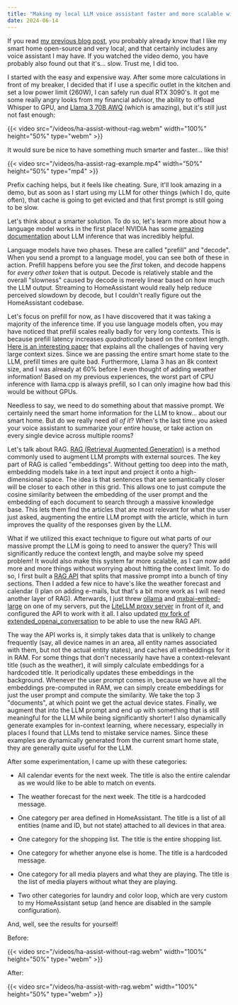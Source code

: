 ```yaml
---
title: "Making my local LLM voice assistant faster and more scalable with RAG"
date: 2024-06-14
---
```


If you read [my previous blog post](../local-llm-assistant), you probably already know that I like my smart home open-source and very local, and that certainly includes any voice assistant I may have. If you watched the video demo, you have probably also found out that it's... slow. Trust me, I did too.

I started with the easy and expensive way. After some more calculations in front of my breaker, I decided that if I use a specific outlet in the kitchen and set a low power limit (260W), I can safely run dual RTX 3090's. It got me some really angry looks from my financial advisor, the ability to offload Whisper to GPU, and [Llama 3 70B AWQ](https://huggingface.co/casperhansen/llama-3-70b-instruct-awq) (which is amazing), but it's still just not fast enough:

{{< video src="/videos/ha-assist-without-rag.webm" width="100%" height="50%" type="webm" >}}

It would sure be nice to have something much smarter and faster... like this!

{{< video src="/videos/ha-assist-rag-example.mp4" width="50%" height="50%" type="mp4" >}}

Prefix caching helps, but it feels like cheating. Sure, it'll look amazing in a demo, but as soon as I start using my LLM for other things (which I do, quite often), that cache is going to get evicted and that first prompt is still going to be slow.

Let's think about a smarter solution. To do so, let's learn more about how a language model works in the first place! NVIDIA has some [amazing documentation](https://developer.nvidia.com/blog/mastering-llm-techniques-inference-optimization/) about LLM inference that was incredibly helpful.

Language models have two phases. These are called "prefill" and "decode". When you send a prompt to a language model, you can see both of these in action. Prefill happens before you see the _first_ token, and decode happens for _every other token_ that is output. Decode is relatively stable and the overall "slowness" caused by decode is merely linear based on how much the LLM output. Streaming to HomeAssistant would really help reduce perceived slowdown by decode, but I couldn't really figure out the HomeAssistant codebase.

Let's focus on prefill for now, as I have discovered that it was taking a majority of the inference time. If you use language models often, you may have noticed that prefill scales really badly for very long contexts. This is because prefill latency increases _quadratically_ based on the context length. [Here is an interesting paper](https://arxiv.org/abs/2405.08944) that explains all the challenges of having very large context sizes. Since we are passing the entire smart home state to the LLM, prefill times are quite bad. Furthermore, Llama 3 has an 8k context size, and I was already at 60% before I even thought of adding weather information! Based on my previous experiences, the worst part of CPU inference with llama.cpp is always prefill, so I can only imagine how bad this would be without GPUs.

Needless to say, we need to do something about that massive prompt. We certainly need the smart home information for the LLM to know... about our smart home. But do we really need _all of it_? When's the last time you asked your voice assistant to summarize your entire house, or take action on every single device across multiple rooms?

Let's talk about RAG. [RAG (Retrieval Augmented Generation)](https://arxiv.org/abs/2312.10997) is a method commonly used to augment LLM prompts with external sources. The key part of RAG is called "embeddings". Without getting too deep into the math, embedding models take in a text input and project it onto a high-dimensional space. The idea is that sentences that are semantically closer will be closer to each other in this grid. This allows one to just compute the cosine similarity between the embedding of the user prompt and the embedding of each document to search through a massive knowledge base. This lets them find the articles that are most relevant for what the user just asked, augmenting the entire LLM prompt with the article, which in turn improves the quality of the responses given by the LLM.

What if we utilized this exact technique to figure out what parts of our massive prompt the LLM is going to need to answer the query? This will significantly reduce the context length, and maybe solve my speed problem! It would also make this system far more scalable, as I can now add more and more things without worrying about hitting the context limit. To do so, I first built a [RAG API](https://github.com/JohnTheNerd/homeassistant-llm-prompt-generator) that splits that massive prompt into a bunch of tiny sections. Then I added a few nice to have's like the weather forecast and calendar (I plan on adding e-mails, but that's a bit more work as I will need another layer of RAG). Afterwards, I just threw [ollama](https://www.ollama.com/) and [mxbai-embed-large](https://www.ollama.com/library/mxbai-embed-large) on one of my servers, put the [LiteLLM proxy server](https://docs.litellm.ai/docs/simple_proxy) in front of it, and configured the API to work with it all. I also updated [my fork of extended_openai_conversation](https://github.com/JohnTheNerd/extended_openai_conversation) to be able to use the new RAG API.

The way the API works is, it simply takes data that is unlikely to change frequently (say, all device names in an area, all entity names associated with them, but not the actual entity states), and caches all embeddings for it in RAM. For some things that don't necessarily have have a context-relevant title (such as the weather), it will simply calculate embeddings for a hardcoded title. It periodically updates these embeddings in the background. Whenever the user prompt comes in, because we have all the embeddings pre-computed in RAM, we can simply create embeddings for just the user prompt and compute the similarity. We take the top 3 "documents", at which point we get the actual device states. Finally, we augment that into the LLM prompt and end up with something that is still meaningful for the LLM while being significantly shorter! I also dynamically generate examples for in-context learning, where necessary, especially in places I found that LLMs tend to mistake service names. Since these examples are dynamically generated from the current smart home state, they are generally quite useful for the LLM.

After some experimentation, I came up with these categories:

- All calendar events for the next week. The title is also the entire calendar as we would like to be able to match on events.

- The weather forecast for the next week. The title is a hardcoded message.

- One category per area defined in HomeAssistant. The title is a list of all entities (name and ID, but not state) attached to all devices in that area.

- One category for the shopping list. The title is the entire shopping list.

- One category for whether anyone else is home. The title is a hardcoded message.

- One category for all media players and what they are playing. The title is the list of media players without what they are playing.

- Two other categories for laundry and color loop, which are very custom to my HomeAssistant setup (and hence are disabled in the sample configuration).

And, well, see the results for yourself!

Before:

{{< video src="/videos/ha-assist-without-rag.webm" width="100%" height="50%" type="webm" >}}

After:

{{< video src="/videos/ha-assist-with-rag.webm" width="100%" height="50%" type="webm" >}}